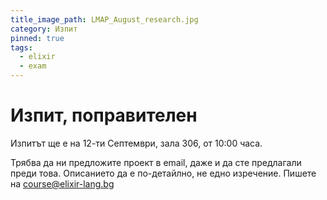 ```yaml
---
title_image_path: LMAP_August_research.jpg
category: Изпит
pinned: true
tags:
  - elixir
  - exam
---
```


# Изпит, поправителен

Изпитът ще е на 12-ти Септември, зала 306, от 10:00 часа.

Трябва да ни предложите проект в email, даже и да сте предлагали преди това.
Описанието да е по-детайлно, не едно изречение. Пишете на course@elixir-lang.bg
